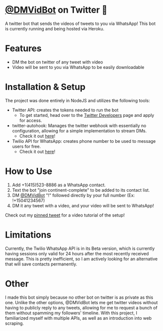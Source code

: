 # [@DMVidBot](https://twitter.com/DMvidBot) on Twitter :robot:

A twitter bot that sends the videos of tweets to you via WhatsApp!
This bot is currently running and being hosted via Heroku.

# Features
- DM the bot on twitter of any tweet with video
- Video will be sent to you via WhatsApp to be easily downloadable

# Installation & Setup

The project was done entirely in NodeJS and utilizes the following tools:
- Twitter API: creates the tokens needed to run the bot
  - To get started, head over to the [Twitter Developers](https://developer.twitter.com/en/apply-for-access) page and apply for access.
- twitter-autohook: Manages the twitter webhook with essentially no configuration, allowing for a simple implementation to stream DMs. 
  - Check it out [here](https://github.com/twitterdev/autohook)!
- Twilio API for WhatsApp: creates phone number to be used to message users for free.
  - Check it out [here](https://www.twilio.com/whatsapp)!
  
# How to Use
1. Add +1(415)523-8886 as a WhatsApp contact.
2. Text the bot "join continent-complete" to be added to its contact list.
3. DM [@DMVidBot](https://twitter.com/DMvidBot) "!" followed directly by your full number (Ex: !+15041234567)
4. DM it any tweet with a video, and your video will be sent to WhatsApp!

Check out my [pinned tweet](https://twitter.com/DMVidBot/status/1301623300242767873) for a video tutorial of the setup!

# Limitations
Currently, the Twilio WhatsApp API is in its Beta version, which is currently having sessions only valid for 24 hours after the most recently received message. This is pretty inefficient, so I am actively looking for an alternative that will save contacts permanently.

# Other
I made this bot simply because no other bot on twitter is as private as this one. Unlike the other options, @DMVidBot lets me get twitter videos without having to publicly reply to any tweets, allowing for me to request a bunch of them without spamming my followers' timeline. With this project, I familiarized myself with multiple APIs, as well as an introduction into web scraping.
